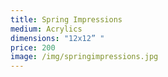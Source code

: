 ```yaml
---
title: Spring Impressions
medium: Acrylics
dimensions: "12x12” "
price: 200
image: /img/springimpressions.jpg
---
```

